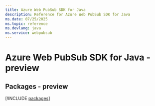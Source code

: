 ```yaml
---
title: Azure Web PubSub SDK for Java
description: Reference for Azure Web PubSub SDK for Java
ms.date: 07/25/2025
ms.topic: reference
ms.devlang: java
ms.service: webpubsub
---
```

# Azure Web PubSub SDK for Java - preview
## Packages - preview
[!INCLUDE [packages](web-pubsub-index.md)]